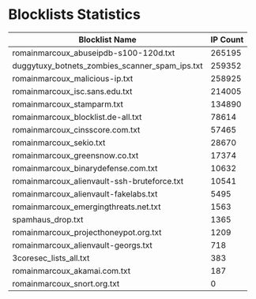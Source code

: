 # Blocklists Statistics
| Blocklist Name | IP Count |
|----|----|
| romainmarcoux_abuseipdb-s100-120d.txt | 265195 |
| duggytuxy_botnets_zombies_scanner_spam_ips.txt | 259352 |
| romainmarcoux_malicious-ip.txt | 258925 |
| romainmarcoux_isc.sans.edu.txt | 214005 |
| romainmarcoux_stamparm.txt | 134890 |
| romainmarcoux_blocklist.de-all.txt | 78614 |
| romainmarcoux_cinsscore.com.txt | 57465 |
| romainmarcoux_sekio.txt | 28670 |
| romainmarcoux_greensnow.co.txt | 17374 |
| romainmarcoux_binarydefense.com.txt | 10632 |
| romainmarcoux_alienvault-ssh-bruteforce.txt | 10541 |
| romainmarcoux_alienvault-fakelabs.txt | 5495 |
| romainmarcoux_emergingthreats.net.txt | 1563 |
| spamhaus_drop.txt | 1365 |
| romainmarcoux_projecthoneypot.org.txt | 1209 |
| romainmarcoux_alienvault-georgs.txt | 718 |
| 3coresec_lists_all.txt | 383 |
| romainmarcoux_akamai.com.txt | 187 |
| romainmarcoux_snort.org.txt | 0 |
